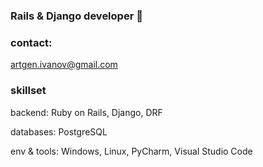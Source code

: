 ### Rails & Django developer 👋

### contact:
artgen.ivanov@gmail.com

### skillset
backend: Ruby on Rails, Django, DRF

databases: PostgreSQL

env & tools: Windows, Linux, PyCharm, Visual Studio Code
